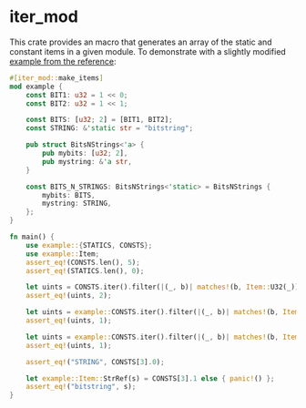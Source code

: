 # iter_mod

This crate provides an macro that generates an array of the static and constant items in a given module. To demonstrate with a slightly modified [example from the reference](https://doc.rust-lang.org/reference/items/constant-items.html):

```rust
#[iter_mod::make_items]
mod example {
    const BIT1: u32 = 1 << 0;
    const BIT2: u32 = 1 << 1;

    const BITS: [u32; 2] = [BIT1, BIT2];
    const STRING: &'static str = "bitstring";

    pub struct BitsNStrings<'a> {
        pub mybits: [u32; 2],
        pub mystring: &'a str,
    }

    const BITS_N_STRINGS: BitsNStrings<'static> = BitsNStrings {
        mybits: BITS,
        mystring: STRING,
    };
}

fn main() {
    use example::{STATICS, CONSTS}; 
    use example::Item; 
    assert_eq!(CONSTS.len(), 5);
    assert_eq!(STATICS.len(), 0);

    let uints = CONSTS.iter().filter(|(_, b)| matches!(b, Item::U32(_))).count();
    assert_eq!(uints, 2);

    let uints = example::CONSTS.iter().filter(|(_, b)| matches!(b, Item::U32_2(_))).count();
    assert_eq!(uints, 1);

    let uints = example::CONSTS.iter().filter(|(_, b)| matches!(b, Item::BitsNStrings(_))).count();
    assert_eq!(uints, 1);

    assert_eq!("STRING", CONSTS[3].0);

    let example::Item::StrRef(s) = CONSTS[3].1 else { panic!() };
    assert_eq!("bitstring", s);
}
```
